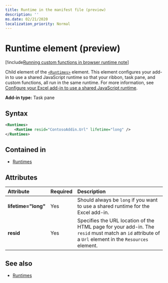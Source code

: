 ```yaml
---
title: Runtime in the manifest file (preview)
description: ''
ms.date: 02/21/2020
localization_priority: Normal
---
```


# Runtime element (preview)

[!include[Running custom functions in browser runtime note](../includes/excel-shared-runtime-preview-note.md)]

Child element of the [`<Runtimes>`](runtimes.md) element. This element configures your add-in to use a shared JavaScript runtime so that your ribbon, task pane, and custom functions, all run in the same runtime. For more information, see [Configure your Excel add-in to use a shared JavaScript runtime](../../excel/configure-your-add-in-to-use-the-browser-runtime.md).

**Add-in type:** Task pane

## Syntax

```XML
<Runtimes>
    <Runtime resid="ContosoAddin.Url" lifetime="long" />
</Runtimes>
```

## Contained in

- [Runtimes](runtimes.md)

## Attributes

|  Attribute  |  Required  |  Description  |
|:-----|:-----|:-----|
|  **lifetime="long"**  |  Yes  | Should always be `long` if you want to use a shared runtime for the Excel add-in. |
|  **resid**  |  Yes  | Specifies the URL location of the HTML page for your add-in. The `resid` must match an `id` attribute of a `Url` element in the `Resources` element. |

## See also

- [Runtimes](runtimes.md)
